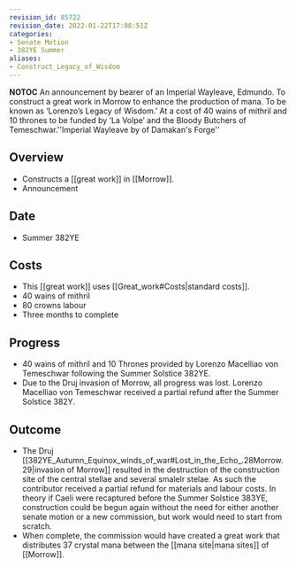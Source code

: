 ```yaml
---
revision_id: 85722
revision_date: 2022-01-22T17:08:51Z
categories:
- Senate Motion
- 382YE Summer
aliases:
- Construct_Legacy_of_Wisdom
---
```



__NOTOC__
An announcement by bearer of an Imperial Wayleave, Edmundo. To construct a great work in Morrow to enhance the production of mana. To be known as ‘Lorenzo’s Legacy of Wisdom.’ At a cost of 40 wains of mithril and 10 thrones to be funded by ‘La Volpe’ and the Bloody Butchers of Temeschwar.''Imperial Wayleave by of Damakan's Forge''
## Overview
* Constructs a [[great work]] in [[Morrow]].
* Announcement
## Date
* Summer 382YE
## Costs
* This [[great work]] uses [[Great_work#Costs|standard costs]].
* 40 wains of mithril
* 80 crowns labour
* Three months to complete
## Progress
* 40 wains of mithril and 10 Thrones provided by Lorenzo Macelliao von Temeschwar following the Summer Solstice 382YE.
* Due to the Druj invasion of Morrow, all progress was lost. Lorenzo Macelliao von Temeschwar received a partial refund after the Summer Solstice 382Y.
## Outcome
* The Druj [[382YE_Autumn_Equinox_winds_of_war#Lost_in_the_Echo_.28Morrow.29|invasion of Morrow]] resulted in the destruction of the construction site of the central stellae and several smalelr stelae. As such the contributor received a partial refund for materials and labour costs. In theory if Caeli were recaptured before the Summer Solstice 383YE, construction could be begun again without the need for either another senate motion or a new commission, but work would need to start from scratch.
* When complete, the commission would have created a great work that distributes 37 crystal mana between the [[mana site|mana sites]] of [[Morrow]].